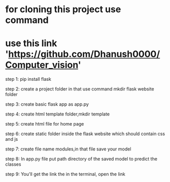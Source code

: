 # for cloning this project use command
# use this link 'https://github.com/Dhanush0000/Computer_vision'

step 1: pip install flask

step 2: create a project folder in that use command mkdir flask website folder

step 3: create basic flask app as app.py

step 4: create html template folder,mkdir template

step 5: create html file for home page

step 6: create static folder inside the flask website which should contain css and js

step 7: create file name modules,in that file save your model

step 8: In app.py file put path directory of the saved model to predict the classes

step 9: You'll get the link the in the terminal, open the link
